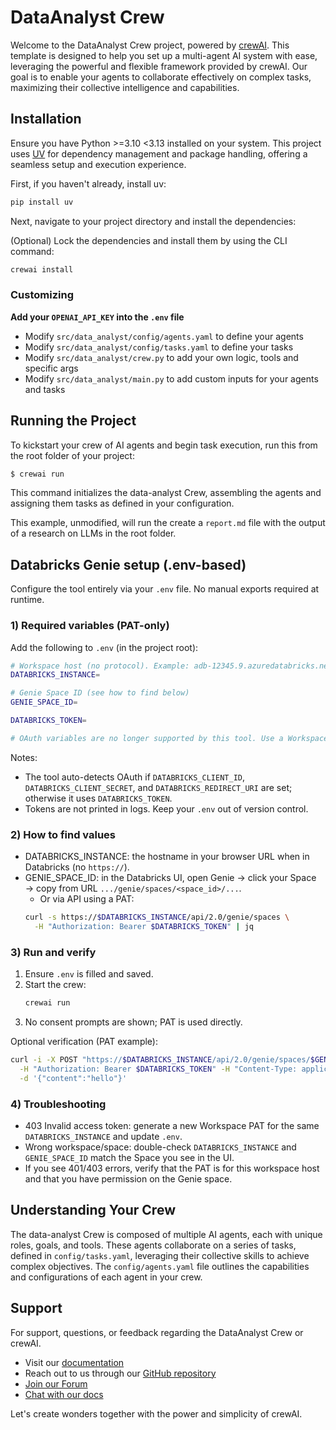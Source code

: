 # DataAnalyst Crew

Welcome to the DataAnalyst Crew project, powered by [crewAI](https://crewai.com). This template is designed to help you set up a multi-agent AI system with ease, leveraging the powerful and flexible framework provided by crewAI. Our goal is to enable your agents to collaborate effectively on complex tasks, maximizing their collective intelligence and capabilities.

## Installation

Ensure you have Python >=3.10 <3.13 installed on your system. This project uses [UV](https://docs.astral.sh/uv/) for dependency management and package handling, offering a seamless setup and execution experience.

First, if you haven't already, install uv:

```bash
pip install uv
```

Next, navigate to your project directory and install the dependencies:

(Optional) Lock the dependencies and install them by using the CLI command:
```bash
crewai install
```
### Customizing

**Add your `OPENAI_API_KEY` into the `.env` file**

- Modify `src/data_analyst/config/agents.yaml` to define your agents
- Modify `src/data_analyst/config/tasks.yaml` to define your tasks
- Modify `src/data_analyst/crew.py` to add your own logic, tools and specific args
- Modify `src/data_analyst/main.py` to add custom inputs for your agents and tasks

## Running the Project

To kickstart your crew of AI agents and begin task execution, run this from the root folder of your project:

```bash
$ crewai run
```

This command initializes the data-analyst Crew, assembling the agents and assigning them tasks as defined in your configuration.

This example, unmodified, will run the create a `report.md` file with the output of a research on LLMs in the root folder.

## Databricks Genie setup (.env-based)

Configure the tool entirely via your `.env` file. No manual exports required at runtime.

### 1) Required variables (PAT-only)

Add the following to `.env` (in the project root):

```bash
# Workspace host (no protocol). Example: adb-12345.9.azuredatabricks.net or <workspace>.cloud.databricks.com
DATABRICKS_INSTANCE=

# Genie Space ID (see how to find below)
GENIE_SPACE_ID=

DATABRICKS_TOKEN=

# OAuth variables are no longer supported by this tool. Use a Workspace PAT instead.
```

Notes:
- The tool auto-detects OAuth if `DATABRICKS_CLIENT_ID`, `DATABRICKS_CLIENT_SECRET`, and `DATABRICKS_REDIRECT_URI` are set; otherwise it uses `DATABRICKS_TOKEN`.
- Tokens are not printed in logs. Keep your `.env` out of version control.

### 2) How to find values

- DATABRICKS_INSTANCE: the hostname in your browser URL when in Databricks (no `https://`).
- GENIE_SPACE_ID: in the Databricks UI, open Genie → click your Space → copy from URL `.../genie/spaces/<space_id>/...`.
  - Or via API using a PAT:
  ```bash
  curl -s https://$DATABRICKS_INSTANCE/api/2.0/genie/spaces \
    -H "Authorization: Bearer $DATABRICKS_TOKEN" | jq
  ```

### 3) Run and verify

1. Ensure `.env` is filled and saved.
2. Start the crew:
   ```bash
   crewai run
   ```
3. No consent prompts are shown; PAT is used directly.

Optional verification (PAT example):
```bash
curl -i -X POST "https://$DATABRICKS_INSTANCE/api/2.0/genie/spaces/$GENIE_SPACE_ID/start-conversation" \
  -H "Authorization: Bearer $DATABRICKS_TOKEN" -H "Content-Type: application/json" \
  -d '{"content":"hello"}'
```

### 4) Troubleshooting

- 403 Invalid access token: generate a new Workspace PAT for the same `DATABRICKS_INSTANCE` and update `.env`.
- Wrong workspace/space: double-check `DATABRICKS_INSTANCE` and `GENIE_SPACE_ID` match the Space you see in the UI.
- If you see 401/403 errors, verify that the PAT is for this workspace host and that you have permission on the Genie space.

## Understanding Your Crew

The data-analyst Crew is composed of multiple AI agents, each with unique roles, goals, and tools. These agents collaborate on a series of tasks, defined in `config/tasks.yaml`, leveraging their collective skills to achieve complex objectives. The `config/agents.yaml` file outlines the capabilities and configurations of each agent in your crew.

## Support

For support, questions, or feedback regarding the DataAnalyst Crew or crewAI.
- Visit our [documentation](https://docs.crewai.com)
- Reach out to us through our [GitHub repository](https://github.com/joaomdmoura/crewai)
- [Join our Forum](https://community.crewai.com)
- [Chat with our docs](https://chatg.pt/DWjSBZn)

Let's create wonders together with the power and simplicity of crewAI.
